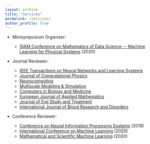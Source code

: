 ```yaml
---
layout: archive
title: "Services"
permalink: /services/
author_profile: true
---
```


- Minisymposium Organizer:

  - [SIAM Conference on Mathematics of Data Science -- Machine Learning for Physical Systems](https://www.siam.org/conferences/cm/conference/mds20) (2020)

- Journal Reviewer:

  - [IEEE Transactions on Neural Networks and Learning Systems](https://cis.ieee.org/publications/t-neural-networks-and-learning-systems)
  - [Journal of Computational Physics](https://www.journals.elsevier.com/journal-of-computational-physics)
  - [Neurocomputing](https://www.journals.elsevier.com/neurocomputing)
  - [Multiscale Modeling & Simulation](https://www.siam.org/publications/journals/multiscale-modeling-and-simulation-a-siam-interdisciplinary-journal-mms)
  - [Computers in Biology and Medicine](https://www.journals.elsevier.com/computers-in-biology-and-medicine)
  - [European Journal of Applied Mathematics](https://www.cambridge.org/core/journals/european-journal-of-applied-mathematics)
  - [Journal of Eye Study and Treatment](https://ocimumpublishers.com/journal/eye-study-treatment)
  - [International Journal of Blood Research and Disorders](https://www.clinmedjournals.org/International-Journal-of-Blood-Research-and-Disorders.php?jid=ijbrd)

- Conference Reviewer:

  - [Conference on Neural Information Processing Systems](https://nips.cc/) (2019)
  - [International Conference on Machine Learning](https://icml.cc/) (2020)
  - [Mathematical and Scientific Machine Learning](http://www.smartchair.org/hp/MSML2020) (2020)
